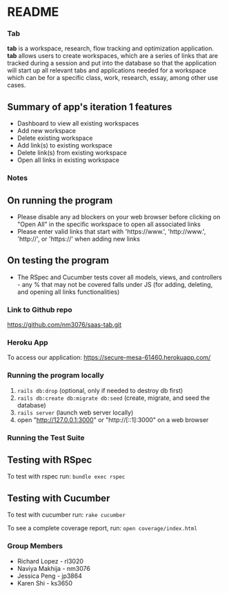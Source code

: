 # README

### Tab 
**tab** is a workspace, research, flow tracking and optimization application. **tab** allows users to create workspaces, which are a series of links that are tracked during a session and put into the database so that the application will start up all relevant tabs and applications needed for a workspace which can be for a specific class, work, research, essay, among other use cases.

## Summary of app's iteration 1 features
- Dashboard to view all existing workspaces
- Add new workspace
- Delete existing workspace
- Add link(s) to existing workspace
- Delete link(s) from existing workspace
- Open all links in existing workspace

### Notes
## On running the program
- Please disable any ad blockers on your web browser before clicking on "Open All" in the specific workspace to open all associated links
- Please enter valid links that start with 'https://www.', 'http://www.', 'http://', or 'https://' when adding new links
## On testing the program
- The RSpec and Cucumber tests cover all models, views, and controllers - any % that may not be covered falls under JS (for adding, deleting, and opening all links functionalities)

### Link to Github repo
https://github.com/nm3076/saas-tab.git

### Heroku App
To access our application:
https://secure-mesa-61460.herokuapp.com/

### Running the program locally
1.  `rails db:drop` (optional, only if needed to destroy db first)
2.  `rails db:create db:migrate db:seed` (create, migrate, and seed the database)
3.  `rails server` (launch web server locally)
4.  open "http://127.0.0.1:3000" or "http://[::1]:3000" on a web browser

### Running the Test Suite
## Testing with RSpec
To test with rspec run: `bundle exec rspec`
## Testing with Cucumber
To test with cucumber run: `rake cucumber`

To see a complete coverage report, run: `open coverage/index.html` 

### Group Members
* Richard Lopez - rl3020
* Naviya Makhija - nm3076
* Jessica Peng - jp3864
* Karen Shi - ks3650
